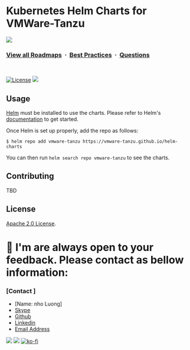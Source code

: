 # Kubernetes Helm Charts for VMWare-Tanzu

![](https://i.imgur.com/waxVImv.png)
### [View all Roadmaps](https://github.com/nholuongut/all-roadmaps) &nbsp;&middot;&nbsp; [Best Practices](https://github.com/nholuongut/all-roadmaps/blob/main/public/best-practices/) &nbsp;&middot;&nbsp; [Questions](https://www.linkedin.com/in/nholuong/)
<br/>

[![License](https://img.shields.io/badge/License-Apache%202.0-blue.svg)](https://opensource.org/licenses/Apache-2.0)
[![](https://github.com/vmware-tanzu/helm-charts/workflows/Release%20Charts/badge.svg?branch=main)](https://github.com/vmware-tanzu/helm-charts/actions)

## Usage

[Helm](https://helm.sh) must be installed to use the charts.
Please refer to Helm's [documentation](https://helm.sh/docs/) to get started.

Once Helm is set up properly, add the repo as follows:

```console
$ helm repo add vmware-tanzu https://vmware-tanzu.github.io/helm-charts
```

You can then run `helm search repo vmware-tanzu` to see the charts.

## Contributing

TBD

## License

[Apache 2.0 License](./LICENSE).

# 🚀 I'm are always open to your feedback.  Please contact as bellow information:
### [Contact ]
* [Name: nho Luong]
* [Skype](luongutnho_skype)
* [Github](https://github.com/nholuongut/)
* [Linkedin](https://www.linkedin.com/in/nholuong/)
* [Email Address](luongutnho@hotmail.com)

![](https://i.imgur.com/waxVImv.png)
![](Donate.png)
[![ko-fi](https://ko-fi.com/img/githubbutton_sm.svg)](https://ko-fi.com/nholuong)
